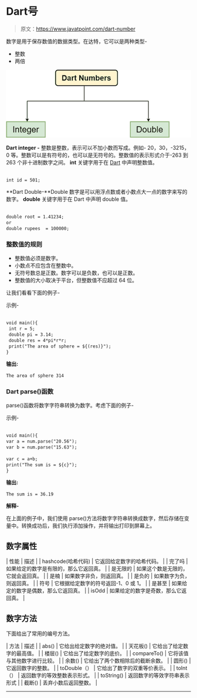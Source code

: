 # Dart号

> 原文：<https://www.javatpoint.com/dart-number>

数字是用于保存数值的数据类型。在达特，它可以是两种类型-

*   整数
*   两倍

![Dart Number](img/ba0c50622773b13f82bbcea0b68e66b1.png)

**Dart integer -** 整数是整数，表示可以不加小数而写成。例如- 20，30，-3215，0 等。整数可以是有符号的，也可以是无符号的。整数值的表示形式介于-263 到 263 个非十进制数字之间。 **int** 关键字用于在 [Dart](https://www.javatpoint.com/dart-programming) 中声明整数值。

```

int id = 501; 

```

**Dart Double-**Double 数字是可以用浮点数或者小数点大一点的数字来写的数字。 **double** 关键字用于在 Dart 中声明 double 值。

```

double root = 1.41234;
or
double rupees  = 100000;

```

### 整数值的规则

*   整数值必须是数字。
*   小数点不应包含在整数中。
*   无符号数总是正数。数字可以是负数，也可以是正数。
*   整数值的大小取决于平台，但整数值不应超过 64 位。

让我们看看下面的例子-

示例-

```

void main(){  
 int r = 5;
 double pi = 3.14;
 double res = 4*pi*r*r;  
 print("The area of sphere = ${(res)}");
}

```

**输出:**

```
The area of sphere 314 

```

### Dart parse()函数

parse()函数将数字字符串转换为数字。考虑下面的例子-

示例-

```

void main(){
var a = num.parse("20.56");
var b = num.parse("15.63");

var c = a+b; 
print("The sum is = ${c}");
}

```

**输出:**

```
The sum is = 36.19

```

**解释-**

在上面的例子中，我们使用 parse()方法将数字字符串转换成数字，然后存储在变量中。转换成功后，我们执行添加操作，并将输出打印到屏幕上。

## 数字属性

| 性能 | 描述 |
| hashcode(哈希代码) | 它返回给定数字的哈希代码。 |
| 完了吗 | 如果给定的数字是有限的，那么它返回真。 |
| 是无限的 | 如果这个数是无限的，它就会返回真。 |
| 是楠 | 如果数字非负，则返回真。 |
| 是负的 | 如果数字为负，则返回真。 |
| 符号 | 它根据给定数字的符号返回-1、0 或 1。 |
| 是甚至 | 如果给定的数字是偶数，那么它返回真。 |
| isOdd | 如果给定的数字是奇数，那么它返回真。 |

## 数字方法

下面给出了常用的编号方法。

| 方法 | 描述 |
| abs() | 它给出给定数字的绝对值。 |
| 天花板() | 它给出了给定数字的最高值。 |
| 楼层() | 它给出了给定数字的底价。 |
| compareTo() | 它将该值与其他数字进行比较。 |
| 余数() | 它给出了两个数相除后的截断余数。 |
| 圆形() | 它返回数字的整数。 |
| toDouble（） | 它给出了数字的双重等价表示。 |
| toInt（） | 返回数字的等效整数表示形式。 |
| toString() | 返回数字的等效字符串表示形式 |
| 截断() | 丢弃小数后返回整数。 |

* * *